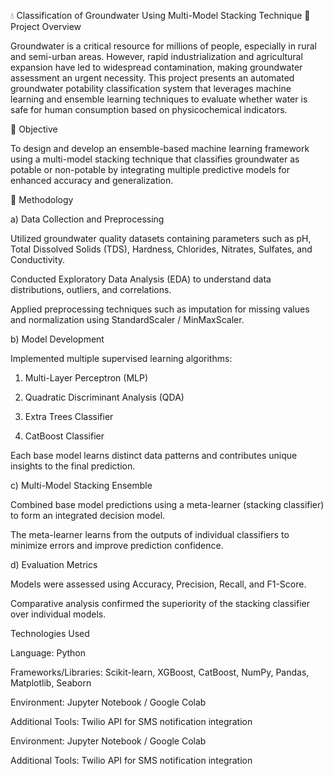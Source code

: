 💧 Classification of Groundwater Using Multi-Model Stacking Technique
📘 Project Overview

Groundwater is a critical resource for millions of people, especially in rural and semi-urban areas. However, rapid industrialization and agricultural expansion have led to widespread contamination, making groundwater assessment an urgent necessity.
This project presents an automated groundwater potability classification system that leverages machine learning and ensemble learning techniques to evaluate whether water is safe for human consumption based on physicochemical indicators.

🎯 Objective

To design and develop an ensemble-based machine learning framework using a multi-model stacking technique that classifies groundwater as potable or non-potable by integrating multiple predictive models for enhanced accuracy and generalization.

🧠 Methodology

a) Data Collection and Preprocessing

Utilized groundwater quality datasets containing parameters such as pH, Total Dissolved Solids (TDS), Hardness, Chlorides, Nitrates, Sulfates, and Conductivity.

Conducted Exploratory Data Analysis (EDA) to understand data distributions, outliers, and correlations.

Applied preprocessing techniques such as imputation for missing values and normalization using StandardScaler / MinMaxScaler.

b) Model Development

Implemented multiple supervised learning algorithms:

1. Multi-Layer Perceptron (MLP)

2. Quadratic Discriminant Analysis (QDA)

3. Extra Trees Classifier

4. CatBoost Classifier

Each base model learns distinct data patterns and contributes unique insights to the final prediction.

c) Multi-Model Stacking Ensemble

Combined base model predictions using a meta-learner (stacking classifier) to form an integrated decision model.

The meta-learner learns from the outputs of individual classifiers to minimize errors and improve prediction confidence.

d) Evaluation Metrics

Models were assessed using Accuracy, Precision, Recall, and F1-Score.

Comparative analysis confirmed the superiority of the stacking classifier over individual models.

Technologies Used

Language: Python

Frameworks/Libraries: Scikit-learn, XGBoost, CatBoost, NumPy, Pandas, Matplotlib, Seaborn

Environment: Jupyter Notebook / Google Colab

Additional Tools: Twilio API for SMS notification integration

Environment: Jupyter Notebook / Google Colab

Additional Tools: Twilio API for SMS notification integration
